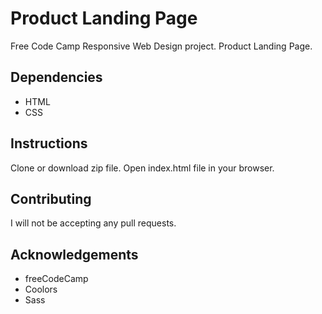 # Product Landing Page
Free Code Camp Responsive Web Design project. Product Landing Page. 

## Dependencies 
* HTML
* CSS

## Instructions
Clone or download zip file. Open index.html file in your browser.

## Contributing
I will not be accepting any pull requests.

## Acknowledgements
* freeCodeCamp 
* Coolors 
* Sass 
